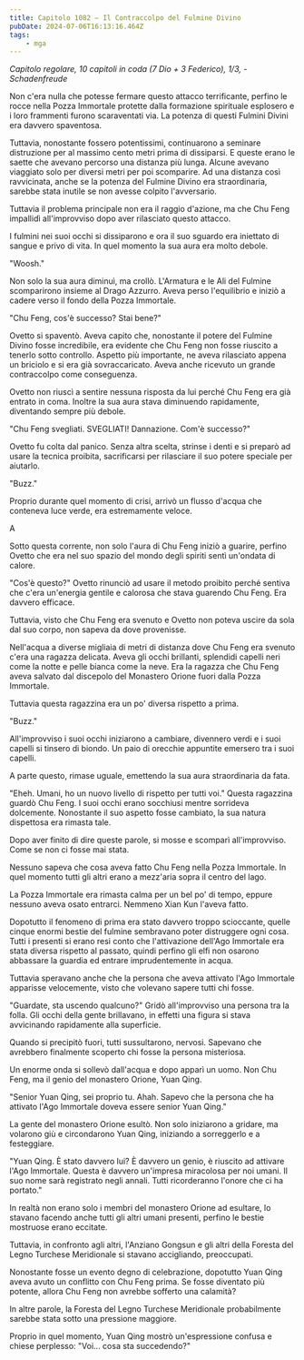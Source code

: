 ```yaml
---
title: Capitolo 1082 – Il Contraccolpo del Fulmine Divino
pubDate: 2024-07-06T16:13:16.464Z
tags:
    - mga
---
```



<em>Capitolo regolare,
10 capitoli in coda (7 Dio + 3 Federico), 1/3,
-Schadenfreude</em>


Non c'era nulla che potesse fermare questo attacco terrificante, perfino le rocce nella Pozza Immortale protette dalla formazione spirituale esplosero e i loro frammenti furono scaraventati via. La potenza di questi Fulmini Divini era davvero spaventosa.


Tuttavia, nonostante fossero potentissimi, continuarono a seminare distruzione per al massimo cento metri prima di dissiparsi. E queste erano le saette che avevano percorso una distanza più lunga. Alcune avevano viaggiato solo per diversi metri per poi scomparire. Ad una distanza così ravvicinata, anche se la potenza del Fulmine Divino era straordinaria, sarebbe stata inutile se non avesse colpito l'avversario.


Tuttavia il problema principale non era il raggio d'azione, ma che Chu Feng impallidì all'improvviso dopo aver rilasciato questo attacco.


I fulmini nei suoi occhi si dissiparono e ora il suo sguardo era iniettato di sangue e privo di vita. In quel momento la sua aura era molto debole.


"Woosh."


Non solo la sua aura diminuì, ma crollò. L'Armatura e le Ali del Fulmine scomparirono insieme al Drago Azzurro. Aveva perso l'equilibrio e iniziò a cadere verso il fondo della Pozza Immortale.


"Chu Feng, cos'è successo? Stai bene?"


Ovetto si spaventò. Aveva capito che, nonostante il potere del Fulmine Divino fosse incredibile, era evidente che Chu Feng non fosse riuscito a tenerlo sotto controllo. Aspetto più importante, ne aveva rilasciato appena un briciolo e si era già sovraccaricato. Aveva anche ricevuto un grande contraccolpo come conseguenza.


Ovetto non riuscì a sentire nessuna risposta da lui perché Chu Feng era già entrato in coma. Inoltre la sua aura stava diminuendo rapidamente, diventando sempre più debole.


"Chu Feng svegliati. SVEGLIATI! Dannazione. Com'è successo?"


Ovetto fu colta dal panico. Senza altra scelta, strinse i denti e si preparò ad usare la tecnica proibita, sacrificarsi per rilasciare il suo potere speciale per aiutarlo.


"Buzz."


Proprio durante quel momento di crisi, arrivò un flusso d'acqua che conteneva luce verde, era estremamente veloce.


A




Sotto questa corrente, non solo l'aura di Chu Feng iniziò a guarire, perfino Ovetto che era nel suo spazio del mondo degli spiriti sentì un'ondata di calore.


"Cos'è questo?" Ovetto rinunciò ad usare il metodo proibito perché sentiva che c'era un'energia gentile e calorosa che stava guarendo Chu Feng. Era davvero efficace.


Tuttavia, visto che Chu Feng era svenuto e Ovetto non poteva uscire da sola dal suo corpo, non sapeva da dove provenisse.


Nell'acqua a diverse migliaia di metri di distanza dove Chu Feng era svenuto c'era una ragazza delicata. Aveva gli occhi brillanti, splendidi capelli neri come la notte e pelle bianca come la neve. Era la ragazza che Chu Feng aveva salvato dal discepolo del Monastero Orione fuori dalla Pozza Immortale.


Tuttavia questa ragazzina era un po' diversa rispetto a prima.


"Buzz."


All'improvviso i suoi occhi iniziarono a cambiare, divennero verdi e i suoi capelli si tinsero di biondo. Un paio di orecchie appuntite emersero tra i suoi capelli.


A parte questo, rimase uguale, emettendo la sua aura straordinaria da fata.


"Eheh. Umani, ho un nuovo livello di rispetto per tutti voi." Questa ragazzina guardò Chu Feng. I suoi occhi erano socchiusi mentre sorrideva dolcemente. Nonostante il suo aspetto fosse cambiato, la sua natura dispettosa era rimasta tale.


Dopo aver finito di dire queste parole, si mosse e scomparì all'improvviso. Come se non ci fosse mai stata.


Nessuno sapeva che cosa aveva fatto Chu Feng nella Pozza Immortale. In quel momento tutti gli altri erano a mezz'aria sopra il centro del lago.


La Pozza Immortale era rimasta calma per un bel po' di tempo, eppure nessuno aveva osato entrarci. Nemmeno Xian Kun l'aveva fatto.


Dopotutto il fenomeno di prima era stato davvero troppo scioccante, quelle cinque enormi bestie del fulmine sembravano poter distruggere ogni cosa. Tutti i presenti si erano resi conto che l'attivazione dell'Ago Immortale era stata diversa rispetto al passato, quindi perfino gli elfi non osarono abbassare la guardia ed entrare imprudentemente in acqua.


Tuttavia speravano anche che la persona che aveva attivato l'Ago Immortale apparisse velocemente, visto che volevano sapere tutti chi fosse.


"Guardate, sta uscendo qualcuno?" Gridò all'improvviso una persona tra la folla. Gli occhi della gente brillavano, in effetti una figura si stava avvicinando rapidamente alla superficie.


Quando si precipitò fuori, tutti sussultarono, nervosi. Sapevano che avrebbero finalmente scoperto chi fosse la persona misteriosa.


Un enorme onda si sollevò dall'acqua e dopo apparì un uomo. Non Chu Feng, ma il genio del monastero Orione, Yuan Qing.


"Senior Yuan Qing, sei proprio tu. Ahah. Sapevo che la persona che ha attivato l'Ago Immortale doveva essere senior Yuan Qing."


La gente del monastero Orione esultò. Non solo iniziarono a gridare, ma volarono giù e circondarono Yuan Qing, iniziando a sorreggerlo e a festeggiare.


"Yuan Qing. È stato davvero lui? È davvero un genio, è riuscito ad attivare l'Ago Immortale. Questa è davvero un'impresa miracolosa per noi umani. Il suo nome sarà registrato negli annali. Tutti ricorderanno l'onore che ci ha portato."


In realtà non erano solo i membri del monastero Orione ad esultare, lo stavano facendo anche tutti gli altri umani presenti, perfino le bestie mostruose erano eccitate.


Tuttavia, in confronto agli altri, l'Anziano Gongsun e gli altri della Foresta del Legno Turchese Meridionale si stavano accigliando, preoccupati.


Nonostante fosse un evento degno di celebrazione, dopotutto Yuan Qing aveva avuto un conflitto con Chu Feng prima. Se fosse diventato più potente, allora Chu Feng non avrebbe sofferto una calamità?


In altre parole, la Foresta del Legno Turchese Meridionale probabilmente sarebbe stata sotto una pressione maggiore.


Proprio in quel momento, Yuan Qing mostrò un'espressione confusa e chiese perplesso: "Voi... cosa sta succedendo?"
                                


                                



